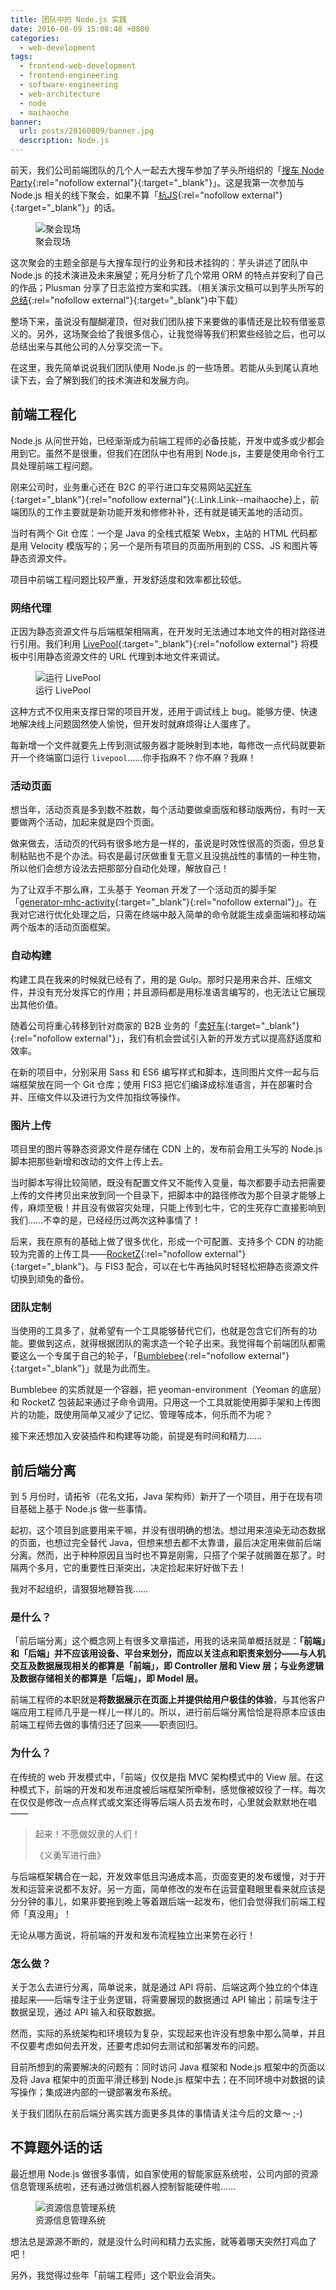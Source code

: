```yaml
---
title: 团队中的 Node.js 实践
date: 2016-08-09 15:08:48 +0800
categories:
  - web-development
tags:
  - frontend-web-development
  - frontend-engineering
  - software-engineering
  - web-architecture
  - node
  - maihaoche
banner:
  url: posts/20160809/banner.jpg
  description: Node.js
---
```


前天，我们公司前端团队的几个人一起去大搜车参加了芋头所组织的「[搜车 Node Party](http://www.bagevent.com/event/164574){:rel="nofollow external"}{:target="_blank"}」。这是我第一次参加与 Node.js 相关的线下聚会，如果不算「[杭JS](http://2014.jsconf.cn){:rel="nofollow external"}{:target="_blank"}」的话。

<figure>
  <img src="{{ 'posts/20160809/souche-node-party' | asset_path }}" alt="聚会现场">
  <figcaption>聚会现场</figcaption>
</figure>

这次聚会的主题全部是与大搜车现行的业务和技术挂钩的：芋头讲述了团队中 Node.js 的技术演进及未来展望；死月分析了几个常用 ORM 的特点并安利了自己的作品；Plusman 分享了日志监控方案和实践。（相关演示文稿可以到芋头所写的[总结](http://f2e.souche.com/blog/di-jie-sou-che-node-party-zong-jie-ji-ppt/){:rel="nofollow external"}{:target="_blank"}中下载）

整场下来，虽说没有醍醐灌顶，但对我们团队接下来要做的事情还是比较有借鉴意义的。另外，这场聚会给了我很多信心，让我觉得等我们积累些经验之后，也可以总结出来与其他公司的人分享交流一下。

在这里，我先简单说说我们团队使用 Node.js 的一些场景。若能从头到尾认真地读下去，会了解到我们的技术演进和发展方向。

## 前端工程化

Node.js 从问世开始，已经渐渐成为前端工程师的必备技能，开发中或多或少都会用到它。虽然不是很重，但我们在团队中也有用到 Node.js，主要是使用命令行工具处理前端工程问题。

刚来公司时，业务重心还在 B2C 的平行进口车交易网站[买好车](https://www.maihaoche.com){:target="_blank"}{:rel="nofollow external"}{:.Link.Link--maihaoche}上，前端团队的工作主要就是新功能开发和修修补补，还有就是铺天盖地的活动页。

当时有两个 Git 仓库：一个是 Java 的全栈式框架 Webx，主站的 HTML 代码都是用 Velocity 模版写的；另一个是所有项目的页面所用到的 CSS、JS 和图片等静态资源文件。

项目中前端工程问题比较严重，开发舒适度和效率都比较低。

### 网络代理

正因为静态资源文件与后端框架相隔离，在开发时无法通过本地文件的相对路径进行引用。我们利用 [LivePool](https://github.com/rehorn/livepool){:target="_blank"}{:rel="nofollow external"} 将模板中引用静态资源文件的 URL 代理到本地文件来调试。

<figure>
  <img src="{{ 'posts/20160809/start-livepool' | asset_path }}" alt="运行 LivePool">
  <figcaption>运行 LivePool</figcaption>
</figure>

这种方式不仅用来支撑日常的项目开发，还用于调试线上 bug。能够方便、快速地解决线上问题固然使人愉悦，但开发时就麻烦得让人蛋疼了。

每新增一个文件就要先上传到测试服务器才能映射到本地，每修改一点代码就要新开一个终端窗口运行 `livepool`……你手指麻不？你不麻？我麻！

### 活动页面

想当年，活动页真是多到数不胜数，每个活动要做桌面版和移动版两份，有时一天要做两个活动，加起来就是四个页面。

做来做去，活动页的代码有很多地方是一样的，虽说是时效性很高的页面，但总复制粘贴也不是个办法。码农是最讨厌做重复无意义且没挑战性的事情的一种生物，所以他们会想方设法去把那部分自动化处理，解放自己！

为了让双手不那么麻，工头基于 Yeoman 开发了一个活动页的脚手架「[generator-mhc-activity](https://github.com/maihaoche/generator-mhc-activity){:target="_blank"}{:rel="nofollow external"}」。在我对它进行优化处理之后，只需在终端中敲入简单的命令就能生成桌面端和移动端两个版本的活动页面框架。

### 自动构建

构建工具在我来的时候就已经有了，用的是 Gulp。那时只是用来合并、压缩文件，并没有充分发挥它的作用；并且源码都是用标准语言编写的，也无法让它展现出其他价值。

随着公司将重心转移到针对商家的 B2B 业务的「[卖好车](https://b.maihaoche.com){:target="_blank"}{:rel="nofollow external"}」，我们有机会尝试引入新的开发方式以提高舒适度和效率。

在新的项目中，分别采用 Sass 和 ES6 编写样式和脚本，连同图片文件一起与后端框架放在同一个 Git 仓库；使用 FIS3 把它们编译成标准语言，并在部署时合并、压缩文件以及进行为文件加指纹等操作。

### 图片上传

项目里的图片等静态资源文件是存储在 CDN 上的，发布前会用工头写的 Node.js 脚本把那些新增和改动的文件上传上去。

当时脚本写得比较简陋，既没有配置文件又不能传入变量，每次都要手动去把需要上传的文件拷贝出来放到同一个目录下，把脚本中的路径修改为那个目录才能够上传，麻烦至极！并且没有做容灾处理，只能上传到七牛，它的生死存亡直接影响到我们……不幸的是，已经经历过两次这种事情了！

后来，我在原有的基础上做了很多优化，形成一个可配置、支持多个 CDN 的功能较为完善的上传工具——[RocketZ](https://github.com/ourai/rocketz){:rel="nofollow external"}{:target="_blank"}。与 FIS3 配合，可以在七牛再抽风时轻轻松把静态资源文件切换到顽兔的备份。

### 团队定制

当使用的工具多了，就希望有一个工具能够替代它们，也就是包含它们所有的功能。要做到这点，就得根据团队的需求造一个轮子出来。我觉得每个前端团队都需要这么一个专属于自己的轮子，「[Bumblebee](https://github.com/ourai/bumblebee){:rel="nofollow external"}{:target="_blank"}」就是为此而生。

Bumblebee 的实质就是一个容器，把 yeoman-environment（Yeoman 的底层）和 RocketZ 包装起来通过子命令调用。只用这一个工具就能使用脚手架和上传图片的功能，既使用简单又减少了记忆、管理等成本，何乐而不为呢？

接下来还想加入安装插件和构建等功能，前提是有时间和精力……

## 前后端分离

到 5 月份时，请拓爷（花名文拓，Java 架构师）新开了一个项目，用于在现有项目基础上基于 Node.js 做一些事情。

起初，这个项目到底要用来干嘛，并没有很明确的想法。想过用来渲染无动态数据的页面，也想过完全替代 Java，但想来想去都不太靠谱，最后决定用来做前后端分离。然而，出于种种原因且当时也不算是刚需，只搭了个架子就搁置在那了。时隔两个多月，它的重要性日渐突出，决定捡起来好好做下去！

我对不起组织，请狠狠地鞭笞我……

### 是什么？

「前后端分离」这个概念网上有很多文章描述，用我的话来简单概括就是：**「前端」和「后端」并不应该用设备、平台来划分，而应以关注点和职责来划分——与人机交互及数据展现相关的都算是「前端」，即 Controller 层和 View 层；与业务逻辑及数据存储相关的都算是「后端」，即 Model 层。**

前端工程师的本职就是**将数据展示在页面上并提供给用户极佳的体验**，与其他客户端应用工程师几乎是一样儿一样儿的。所以，进行前后端分离恰恰是将原本应该由前端工程师去做的事情归还了回来——职责回归。

### 为什么？

在传统的 web 开发模式中，「前端」仅仅是指 MVC 架构模式中的 View 层。在这种模式下，前端的开发和发布进度被后端框架所牵制，感觉像被奴役了一样。每次在仅仅是修改一点点样式或文案还得等后端人员去发布时，心里就会默默地在唱——

<blockquote>
  <p>起来！不愿做奴隶的人们！</p>
  <footer>《义勇军进行曲》</footer>
</blockquote>

与后端框架耦合在一起，开发效率低且沟通成本高，页面变更的发布缓慢，对于开发和运营来说都不友好。另一方面，简单修改的发布在运营童鞋眼里看来就应该是分分钟的事儿，如果非要拖到晚上等着跟后端一起发布，他们会觉得我们前端工程师「真没用」！

无论从哪方面说，将前端的开发和发布流程独立出来势在必行！

### 怎么做？

关于怎么去进行分离，简单说来，就是通过 API 将前、后端这两个独立的个体连接起来——后端专注于业务逻辑，将需要展现的数据通过 API 输出；前端专注于数据呈现，通过 API 输入和获取数据。

然而，实际的系统架构和环境较为复杂，实现起来也许没有想象中那么简单，并且不仅要考虑如何去开发，还要考虑如何去测试和部署发布的问题。

目前所想到的需要解决的问题有：同时访问 Java 框架和 Node.js 框架中的页面以及将 Java 框架中的页面平滑迁移到 Node.js 框架中去；在不同环境中对数据的读写操作；集成进内部的一键部署发布系统。

关于我们团队在前后端分离实践方面更多具体的事情请关注今后的文章～ ;-)

## 不算题外话的话

最近想用 Node.js 做很多事情，如自家使用的智能家庭系统啦，公司内部的资源信息管理系统啦，还有通过微信机器人控制智能硬件啦……

<figure>
  <img src="{{ 'posts/20160809/homepage-of-rims' | asset_path }}" alt="资源信息管理系统">
  <figcaption>资源信息管理系统</figcaption>
</figure>

想法总是源源不断的，就是没什么时间和精力去实施，就等着哪天突然打鸡血了吧！

另外，我觉得过些年「前端工程师」这个职业会消失。
